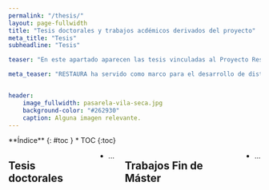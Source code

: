 ```yaml
---
permalink: "/thesis/"
layout: page-fullwidth
title: "Tesis doctorales y trabajos acdémicos derivados del proyecto"
meta_title: "Tesis"
subheadline: "Tesis"

teaser: "En este apartado aparecen las tesis vinculadas al Proyecto Restaura junto con los trabajos académicos"

meta_teaser: "RESTAURA ha servido como marco para el desarrollo de distintos trabajos..."


header:
    image_fullwidth: pasarela-vila-seca.jpg
    background-color: "#262930"
    caption: Alguna imagen relevante.
---
```


<!--more-->

<div class="row">
<div class="medium-4 medium-push-8 columns" markdown="1">
<div class="panel radius" markdown="1">
**Índice**
{: #toc }
*  TOC
{:toc}
</div>
</div><!-- /.medium-4.columns -->



<div class="medium-8 medium-pull-4 columns" markdown="1">



## Tesis doctorales

- ...

## Trabajos Fin de Máster
    
- ...


</div><!-- /.medium-8.columns -->
</div><!-- /.row -->

